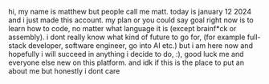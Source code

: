 hi, my name is matthew but people call me matt.
today is january 12 2024 and i just made this account.
my plan or you could say goal right now is to learn how to code,
no matter what language it is (except brainf*ck or assembly).
i dont really know what kind of future to go for, (for example full-stack developer, software engineer, go into AI etc.)
but i am here now and hopefully i will succeed in anything i decide to do, :),
good luck me and everyone else new on this platform.
and idk if this is the place to put an about me but honestly i dont care

